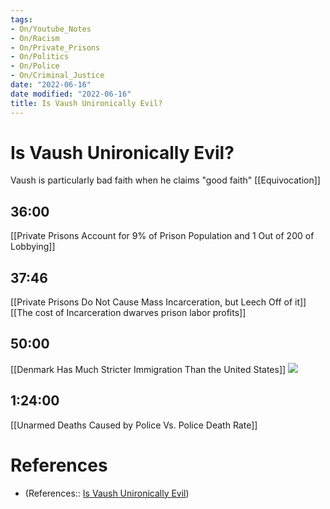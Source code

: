 ```yaml
---
tags:
- On/Youtube_Notes
- On/Racism
- On/Private_Prisons
- On/Politics
- On/Police
- On/Criminal_Justice
date: "2022-06-16"
date modified: "2022-06-16"
title: Is Vaush Unironically Evil?
---
```


# Is Vaush Unironically Evil?
Vaush is particularly bad faith when he claims "good faith"
[[Equivocation]]

## 36:00
[[Private Prisons Account for 9% of Prison Population and 1 Out of 200 of Lobbying]]

## 37:46
[[Private Prisons Do Not Cause Mass Incarceration, but Leech Off of it]]
[[The cost of Incarceration dwarves prison labor profits]]

## 50:00
[[Denmark Has Much Stricter Immigration Than the United States]]
![](https://i.imgur.com/FxJ4NPa.png)

## 1:24:00
[[Unarmed Deaths Caused by Police Vs. Police Death Rate]]

# References
- (References:: [Is Vaush Unironically Evil](https://www.youtube.com/watch?v=aCjyqziVSMAA))
